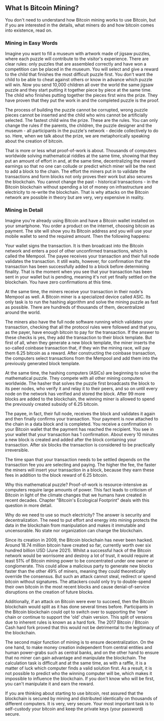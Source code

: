 ## What Is Bitcoin Mining?
You don't need to understand how Bitcoin mining works to use Bitcoin, but if you are interested in the details, what miners do and how bitcoin comes into existence, read on.

### Mining in Easy Words
Imagine you want to fill a museum with artwork made of jigsaw puzzles, where each puzzle will contribute to the visitor's experience. There are clear rules: only puzzles that are assembled correctly and have won a competition can be placed in the museum. You will select and give a reward to the child that finishes the most difficult puzzle first. You don't want the child to be able to cheat against others or know in advance which puzzle will win. Now you send 10,000 children all over the world the same jigsaw puzzle and they start putting it together piece by piece at the same time. The child who finishes putting together the pieces first wins the prize. They have proven that they put the work in and the completed puzzle is the proof.

The process of building the puzzle cannot be corrupted, wrong puzzle pieces cannot be inserted and the child who wins cannot be artificially selected. The fastest child wins the prize. These are the rules. You can only change the rules if the parents, the children, the puzzle designer and the museum - all participants in the puzzle's network - decide collectively to do so. Here, when we talk about the prize, we are metaphorically speaking about the creation of bitcoin.

That is more or less what proof-of-work is about. Thousands of computers worldwide solving mathematical riddles at the same time, showing that they put an amount of effort in and, at the same time, decentralizing the reward earnings so that no one can collude or predict which miner will be the next to add a block to the chain. The effort the miners put in to validate the transactions and form blocks not only proves their work but also secures the blockchain. You cannot change the past - historical transactions - in the Bitcoin blockchain without spending a lot of money on infrastructure and electricity to re-write the blockchain. That is why attacks on the Bitcoin network are possible in theory but are very, very expensive in reality.

### Mining in Detail

Imagine you're already using Bitcoin and have a Bitcoin wallet installed on your smartphone. You order a product on the internet, choosing bitcoin as payment. The site will show you its Bitcoin address and you will use your mobile wallet to send the required amount. Then the following happens:

Your wallet signs the transaction. It is then broadcast into the Bitcoin network and enters a pool of other unconfirmed transactions, which is called the Mempool. The payee receives your transaction and their full node validates the transaction. It still waits, however, for confirmation that the transaction has been successfully added to a block before determining finality. That is the moment when you see that your transaction has been sent in your wallet but is pending, meaning it's not yet finally settled on the blockchain. You have zero confirmations at this time.

At the same time, the miners receive your transaction in their node's Mempool as well. A Bitcoin miner is a specialized device called ASIC. Its only task is to run the hashing algorithm and solve the mining puzzle as fast as possible. There are hundreds of thousands of them, decentralized around the world.

The miners also have the full node software running which validates your transaction, checking that all the protocol rules were followed and that you, as the payer, have enough bitcoin to pay for the transaction. If the answer to these checks is yes, they add the transaction to their block template. But first of all, when they generate a new block template, the miner inserts the so-called coinbase transaction that, if they win the mining race, will pay them 6.25 bitcoin as a reward. After constructing the coinbase transaction, the computers select transactions from the Mempool and add them into the previously generated block template.

At the same time, the hashing computers (ASICs) are beginning to solve the mathematical puzzle. They compete with all other mining computers worldwide. The hasher that solves the puzzle first broadcasts the block to its peer nodes, who verify it and relay it to their peers, and so on until every node on the network has verified and stored the block. After 99 more blocks are added to the blockchain, the winning miner is allowed to spend the previously created subsidy of 6.25 bitcoin.

The payee, in fact, their full node, receives the block and validates it again and then finally confirms your transaction. Your payment is now attached to the chain in a data block and is completed. You receive a confirmation in your Bitcoin wallet that the payment has reached the recipient. You see in your wallet that your transaction has 1 confirmation. About every 10 minutes a new block is created and added after the block containing your transaction. After six blocks the transaction is considered to be practically irreversible.

The time span that your transaction needs to be settled depends on the transaction fee you are selecting and paying. The higher the fee, the faster the miners will insert your transaction in a block, because they earn these fees in addition to the block reward of 6.25 bitcoin.

Why this mathematical puzzle? Proof-of-work is resource-intensive as computers require large amounts of power. This fact leads to criticism of Bitcoin in light of the climate changes that we humans have created in recent decades. Chapter "Bitcoin's Ecological Footprint" deals with this question in more detail.

Why do we need to use so much electricity? The answer is security and decentralization. The need to put effort and energy into mining protects the data in the blockchain from manipulation and makes it immutable and uncensorable. No state nor organization can change the blockchain.

Since its creation in 2009, the Bitcoin blockchain has never been hacked. Around 18.74 million bitcoin have created so far, currently worth over six hundred billion USD (June 2021). Whilst a successful hack of the Bitcoin network would be worrisome and destroy a lot of trust, it would require at least 51% of Bitcoin mining power to be concentrated under one owner or conglomerate. This could allow a malicious party to generate new blocks faster than the other 49% of miners, meaning they could theoretically override the consensus. But such an attack cannot steal, redirect or spend bitcoin without signatures. The attackers could only try to double-spend their own bitcoin in the most recent blocks and cause denial-of-service disruptions on the creation of future blocks. 

Additionally, if an attack on Bitcoin were ever to succeed, then the Bitcoin blockchain would split as it has done several times before. Participants in the Bitcoin blockchain could opt to switch over to supporting the 'new' chain or continue to support the 'old' chain version. This split of versions due to inherent rules is known as a hard fork. The 2017 Bitcoin / Bitcoin Cash hard fork proved that this would not be detrimental to the legitimacy of the blockchain.

The second major function of mining is to ensure decentralization. On the one hand, to make money creation independent from central entities and human power-grabs such as central banks, and on the other hand to ensure that no miner can gain advantage and manipulate the blockchain. The calculation task is difficult and at the same time, as with a raffle, it is a matter of luck which computer finds a valid solution first. As a result, it is not possible to predict who the winning computer will be, which makes it impossible to influence the blockchain. If you don't know who will be first, you can't manipulate it and earn the reward.

If you are thinking about starting to use bitcoin, rest assured that the blockchain is secured by mining and distributed identically on thousands of different computers. It is very, very secure. Your most important task is to self-custody your bitcoin and keep the private keys (your password) secure.
